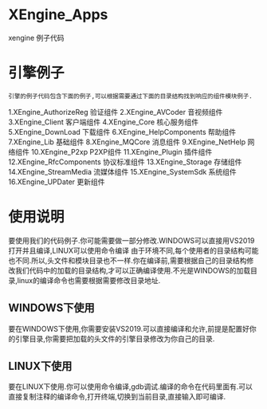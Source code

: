 # XEngine_Apps

xengine 例子代码

# 引擎例子

    引擎的例子代码包含下面的例子,可以根据需要通过下面的目录结构找到响应的组件模块例子.

1.XEngine_AuthorizeReg             验证组件
2.XEngine_AVCoder                  音视频组件
3.XEngine_Client                   客户端组件
4.XEngine_Core                     核心服务组件
5.XEngine_DownLoad                 下载组件
6.XEngine_HelpComponents           帮助组件
7.XEngine_Lib                      基础组件
8.XEngine_MQCore                   消息组件
9.XEngine_NetHelp                  网络组件
10.XEngine_P2xp                    P2XP组件
11.XEngine_Plugin                  插件组件
12.XEngine_RfcComponents           协议标准组件
13.XEngine_Storage                 存储组件
14.XEngine_StreamMedia             流媒体组件
15.XEngine_SystemSdk               系统组件
16.XEngine_UPDater                 更新组件

# 使用说明

  要使用我们的代码例子.你可能需要做一部分修改.WINDOWS可以直接用VS2019打开并且编译,LINUX可以使用命令编译
  由于环境不同,每个使用者的目录结构可能也不同.所以,头文件和模块目录也不一样.你在编译前,需要根据自己的目录结构修改我们代码中的加载的目录结构,才可以正确编译使用.不光是WINDOWS的加载目录,linux的编译命令也需要根据需要修改目录地址.

## WINDOWS下使用

  要在WINDOWS下使用,你需要安装VS2019.可以直接编译和允许,前提是配置好你的引擎目录,你需要把加载的头文件的引擎目录修改为你自己的目录.
## LINUX下使用
     
  要在LINUX下使用.你可以使用命令编译,gdb调试.编译的命令在代码里面有.可以直接复制注释的编译命令,打开终端,切换到当前目录,直接输入即可编译.
